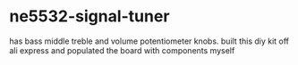 # ne5532-signal-tuner
has bass middle treble and volume potentiometer knobs. built this diy kit off ali express and populated the board with components myself
